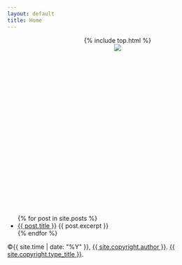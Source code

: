 ```yaml
---
layout: default
title: Home
---
```


<header class="clean" style="height: 350px; background-image: url({{ site.cover }});">
	{% include top.html %}
	<div id="home-title">
		<a href="{{ site.url }}">
			<img src="{{ site.icon }}" class="site-icon">
		</a>
	</div>
</header>
<ul>
  {% for post in site.posts %}
    <li>
      <a href="{{ post.url }}">{{ post.title }}</a>
      {{ post.excerpt }}<br>
    </li>
  {% endfor %}
</ul>
<footer class="clean" style="background-image: url({{ site.cover }}); background-position: bottom; height: 60px;">
	<p class="copyright">&copy;{{ site.time | date: "%Y" }}, <a href="{{ site.copyright.url }}" target="_blank">{{ site.copyright.author }}</a>. <a href="{{ site.copyright.type_url }}" target="_blank">{{ site.copyright.type_title }}</a>.</p>
</footer>
